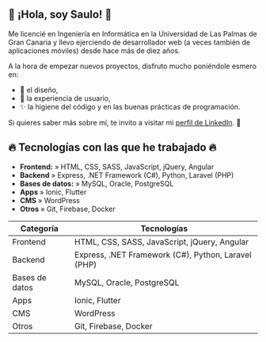 ## 👋 ¡Hola, soy Saulo! 👋

Me licencié en Ingeniería en Informática en la Universidad de Las Palmas de Gran Canaria y llevo ejerciendo de desarrollador web (a veces también de aplicaciones móviles) desde hace más de diez años.

A la hora de empezar nuevos proyectos, disfruto mucho poniéndole esmero en:

- 🎨 el diseño,
- 🧩 la experiencia de usuario,
- ✨ la higiene del código y en las buenas prácticas de programación.

Si quieres saber más sobre mí, te invito a visitar mi [perfil de LinkedIn](https://es.linkedin.com/in/saulopm). 🚀

## 🔥 Tecnologías con las que he trabajado 🔥

- **Frontend:** » HTML, CSS, SASS, JavaScript, jQuery, Angular
- **Backend** » Express, .NET Framework (C#), Python, Laravel (PHP)
- **Bases de datos:** » MySQL, Oracle, PostgreSQL
- **Apps** » Ionic, Flutter
- **CMS** » WordPress
- **Otros** » Git, Firebase, Docker

| Categoría      | Tecnologías                              |
|----------------|-------------------------------------------|
| Frontend       | HTML, CSS, SASS, JavaScript, jQuery, Angular |
| Backend        | Express, .NET Framework (C#), Python, Laravel (PHP) |
| Bases de datos | MySQL, Oracle, PostgreSQL                |
| Apps           | Ionic, Flutter                           |
| CMS            | WordPress                                |
| Otros          | Git, Firebase, Docker                    |

<!--
**SauloPM/saulopm** is a ✨ _special_ ✨ repository because its `README.md` (this file) appears on your GitHub profile.

Here are some ideas to get you started:

- 🔭 I’m currently working on ...
- 🌱 I’m currently learning ...
- 👯 I’m looking to collaborate on ...
- 🤔 I’m looking for help with ...
- 💬 Ask me about ...
- 📫 How to reach me: ...
- 😄 Pronouns: ...
- ⚡ Fun fact: ...
-->

